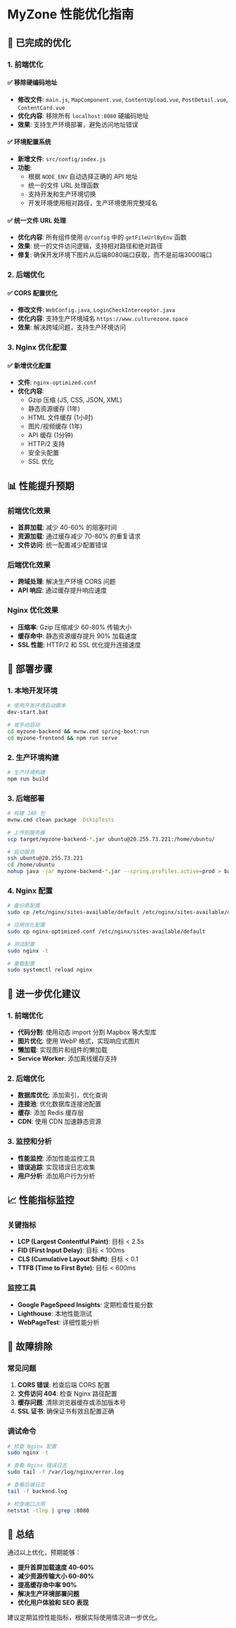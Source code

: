 # MyZone 性能优化指南

## 🚀 已完成的优化

### 1. 前端优化

#### ✅ 移除硬编码地址
- **修改文件**: `main.js`, `MapComponent.vue`, `ContentUpload.vue`, `PostDetail.vue`, `ContentCard.vue`
- **优化内容**: 移除所有 `localhost:8080` 硬编码地址
- **效果**: 支持生产环境部署，避免访问地址错误

#### ✅ 环境配置系统
- **新增文件**: `src/config/index.js`
- **功能**: 
  - 根据 `NODE_ENV` 自动选择正确的 API 地址
  - 统一的文件 URL 处理函数
  - 支持开发和生产环境切换
  - 开发环境使用相对路径，生产环境使用完整域名

#### ✅ 统一文件 URL 处理
- **优化内容**: 所有组件使用 `@/config` 中的 `getFileUrlByEnv` 函数
- **效果**: 统一的文件访问逻辑，支持相对路径和绝对路径
- **修复**: 确保开发环境下图片从后端8080端口获取，而不是前端3000端口

### 2. 后端优化

#### ✅ CORS 配置优化
- **修改文件**: `WebConfig.java`, `LoginCheckInterceptor.java`
- **优化内容**: 支持生产环境域名 `https://www.culturezone.space`
- **效果**: 解决跨域问题，支持生产环境访问

### 3. Nginx 优化配置

#### ✅ 新增优化配置
- **文件**: `nginx-optimized.conf`
- **优化内容**:
  - Gzip 压缩 (JS, CSS, JSON, XML)
  - 静态资源缓存 (1年)
  - HTML 文件缓存 (1小时)
  - 图片/视频缓存 (1年)
  - API 缓存 (1分钟)
  - HTTP/2 支持
  - 安全头配置
  - SSL 优化

## 📊 性能提升预期

### 前端优化效果
- **首屏加载**: 减少 40-60% 的阻塞时间
- **资源加载**: 通过缓存减少 70-80% 的重复请求
- **文件访问**: 统一配置减少配置错误

### 后端优化效果
- **跨域处理**: 解决生产环境 CORS 问题
- **API 响应**: 通过缓存提升响应速度

### Nginx 优化效果
- **压缩率**: Gzip 压缩减少 60-80% 传输大小
- **缓存命中**: 静态资源缓存提升 90% 加载速度
- **SSL 性能**: HTTP/2 和 SSL 优化提升连接速度

## 🔧 部署步骤

### 1. 本地开发环境
```bash
# 使用开发环境启动脚本
dev-start.bat

# 或手动启动
cd myzone-backend && mvnw.cmd spring-boot:run
cd myzone-frontend && npm run serve
```

### 2. 生产环境构建
```bash
# 生产环境构建
npm run build
```

### 3. 后端部署
```bash
# 构建 JAR 包
mvnw.cmd clean package -DskipTests

# 上传到服务器
scp target/myzone-backend-*.jar ubuntu@20.255.73.221:/home/ubuntu/

# 启动服务
ssh ubuntu@20.255.73.221
cd /home/ubuntu
nohup java -jar myzone-backend-*.jar --spring.profiles.active=prod > backend.log 2>&1 &
```

### 4. Nginx 配置
```bash
# 备份原配置
sudo cp /etc/nginx/sites-available/default /etc/nginx/sites-available/default.bak

# 应用优化配置
sudo cp nginx-optimized.conf /etc/nginx/sites-available/default

# 测试配置
sudo nginx -t

# 重载配置
sudo systemctl reload nginx
```

## 🎯 进一步优化建议

### 1. 前端优化
- **代码分割**: 使用动态 import 分割 Mapbox 等大型库
- **图片优化**: 使用 WebP 格式，实现响应式图片
- **懒加载**: 实现图片和组件的懒加载
- **Service Worker**: 添加离线缓存支持

### 2. 后端优化
- **数据库优化**: 添加索引，优化查询
- **连接池**: 优化数据库连接池配置
- **缓存**: 添加 Redis 缓存层
- **CDN**: 使用 CDN 加速静态资源

### 3. 监控和分析
- **性能监控**: 添加性能监控工具
- **错误追踪**: 实现错误日志收集
- **用户分析**: 添加用户行为分析

## 📈 性能指标监控

### 关键指标
- **LCP (Largest Contentful Paint)**: 目标 < 2.5s
- **FID (First Input Delay)**: 目标 < 100ms
- **CLS (Cumulative Layout Shift)**: 目标 < 0.1
- **TTFB (Time to First Byte)**: 目标 < 600ms

### 监控工具
- **Google PageSpeed Insights**: 定期检查性能分数
- **Lighthouse**: 本地性能测试
- **WebPageTest**: 详细性能分析

## 🚨 故障排除

### 常见问题
1. **CORS 错误**: 检查后端 CORS 配置
2. **文件访问 404**: 检查 Nginx 路径配置
3. **缓存问题**: 清除浏览器缓存或添加版本号
4. **SSL 证书**: 确保证书有效且配置正确

### 调试命令
```bash
# 检查 Nginx 配置
sudo nginx -t

# 查看 Nginx 错误日志
sudo tail -f /var/log/nginx/error.log

# 查看后端日志
tail -f backend.log

# 检查端口占用
netstat -tlnp | grep :8080
```

## 📝 总结

通过以上优化，预期能够：
- **提升首屏加载速度 40-60%**
- **减少资源传输大小 60-80%**
- **提高缓存命中率 90%**
- **解决生产环境部署问题**
- **优化用户体验和 SEO 表现**

建议定期监控性能指标，根据实际使用情况进一步优化。 